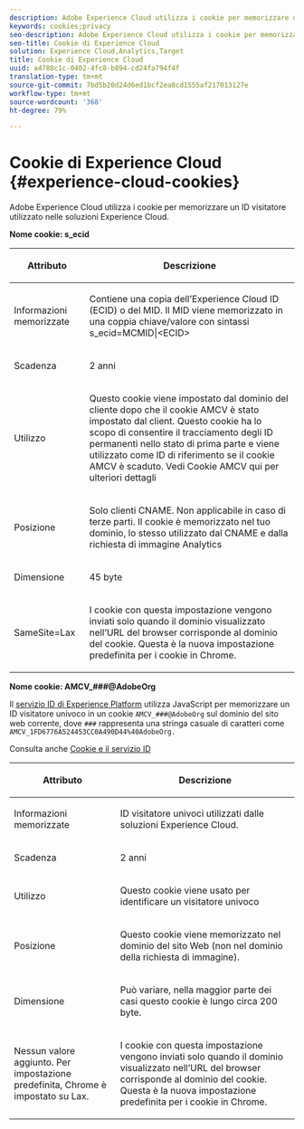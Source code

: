 ```yaml
---
description: Adobe Experience Cloud utilizza i cookie per memorizzare un ID visitatore utilizzato nelle soluzioni Experience Cloud.
keywords: cookies;privacy
seo-description: Adobe Experience Cloud utilizza i cookie per memorizzare un ID visitatore utilizzato nelle soluzioni Experience Cloud.
seo-title: Cookie di Experience Cloud
solution: Experience Cloud,Analytics,Target
title: Cookie di Experience Cloud
uuid: a4788c1c-0402-4fc8-b894-cd24fa794f4f
translation-type: tm+mt
source-git-commit: 7bd5b20d24d6ed1bcf2ea8cd1555af217013127e
workflow-type: tm+mt
source-wordcount: '368'
ht-degree: 79%

---
```



# Cookie di Experience Cloud {#experience-cloud-cookies}

Adobe Experience Cloud utilizza i cookie per memorizzare un ID visitatore utilizzato nelle soluzioni Experience Cloud.

**Nome cookie: s_ecid**

<table id="table_FF4C70D3D4CC425BA65162D5A9504F7D"> 
 <thead> 
  <tr> 
   <th colname="col1" class="entry"> <p>Attributo </p> </th> 
   <th colname="col2" class="entry"> <p>Descrizione </p> </th> 
  </tr> 
 </thead>
 <tbody> 
  <tr> 
   <td colname="col1"> <p>Informazioni memorizzate </p> </td> 
   <td colname="col2"> <p> Contiene una copia dell’Experience Cloud ID (ECID) o del MID. Il MID viene memorizzato in una coppia chiave/valore con sintassi s_ecid=MCMID|&lt;ECID&gt; </p> </td> 
  </tr> 
  <tr> 
   <td colname="col1"> <p> Scadenza </p> </td> 
   <td colname="col2"> <p>2 anni </p> </td> 
  </tr> 
  <tr> 
   <td colname="col1"> <p> Utilizzo </p> </td> 
   <td colname="col2"> <p>Questo cookie viene impostato dal dominio del cliente dopo che il cookie AMCV è stato impostato dal client. Questo cookie ha lo scopo di consentire il tracciamento degli ID permanenti nello stato di prima parte e viene utilizzato come ID di riferimento se il cookie AMCV è scaduto. Vedi Cookie AMCV qui per ulteriori dettagli </p> </td> 
  </tr> 
  <tr> 
   <td colname="col1"> <p> Posizione </p> </td> 
   <td colname="col2"> <p>Solo clienti CNAME. Non applicabile in caso di terze parti. Il cookie è memorizzato nel tuo dominio, lo stesso utilizzato dal CNAME e dalla richiesta di immagine Analytics </p> </td> 
  </tr> 
  <tr> 
   <td colname="col1"> <p> Dimensione </p> </td> 
   <td colname="col2"> <p>45 byte </p> </td> 
  </tr> 
  <tr> 
   <td colname="col1"> <p> SameSite=Lax </p> </td> 
   <td colname="col2"> <p>I cookie con questa impostazione vengono inviati solo quando il dominio visualizzato nell’URL del browser corrisponde al dominio del cookie. Questa è la nuova impostazione predefinita per i cookie in Chrome.</p> </td> 
  </tr> 
 </tbody> 
</table>

**Nome cookie: AMCV_###@AdobeOrg**

Il [servizio ID di Experience Platform](https://docs.adobe.com/content/help/it-IT/id-service/using/home.html) utilizza JavaScript per memorizzare un ID visitatore univoco in un cookie `AMCV_###@AdobeOrg` sul dominio del sito web corrente, dove `###` rappresenta una stringa casuale di caratteri come `AMCV_1FD6776A524453CC0A490D44%40AdobeOrg.`

Consulta anche [Cookie e il servizio ID](https://docs.adobe.com/content/help/it-IT/id-service/using/intro/cookies.html)

<table id="table_1883C0836C1E4AF5A262FBF5000C1B11"> 
 <thead> 
  <tr> 
   <th colname="col1" class="entry"> <p>Attributo </p> </th> 
   <th colname="col2" class="entry"> <p>Descrizione </p> </th> 
  </tr> 
 </thead>
 <tbody> 
  <tr> 
   <td colname="col1"> <p>Informazioni memorizzate </p> </td> 
   <td colname="col2"> <p> ID visitatore univoci utilizzati dalle soluzioni Experience Cloud. </p> </td> 
  </tr> 
  <tr> 
   <td colname="col1"> <p> Scadenza </p> </td> 
   <td colname="col2"> <p> 2 anni </p> </td> 
  </tr> 
  <tr> 
   <td colname="col1"> <p> Utilizzo </p> </td> 
   <td colname="col2"> <p> Questo cookie viene usato per identificare un visitatore univoco </p> </td> 
  </tr> 
  <tr> 
   <td colname="col1"> <p> Posizione </p> </td> 
   <td colname="col2"> <p> Questo cookie viene memorizzato nel dominio del sito Web (non nel dominio della richiesta di immagine). </p> </td> 
  </tr> 
  <tr> 
   <td colname="col1"> <p> Dimensione </p> </td> 
   <td colname="col2"> <p> Può variare, nella maggior parte dei casi questo cookie è lungo circa 200 byte. </p> </td> 
  </tr> 
  <tr> 
   <td colname="col1"> <p>Nessun valore aggiunto. Per impostazione predefinita, Chrome è impostato su Lax. </p> </td> 
   <td colname="col2"> <p> I cookie con questa impostazione vengono inviati solo quando il dominio visualizzato nell’URL del browser corrisponde al dominio del cookie. Questa è la nuova impostazione predefinita per i cookie in Chrome. </p> </td> 
  </tr> 
 </tbody> 
</table>
